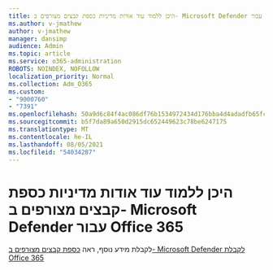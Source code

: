 ```yaml
---
title: היכן ללמוד עוד אודות מדיניות כספת קבצים מצורפים ב- Microsoft Defender עבור Office 365
ms.author: v-jmathew
author: v-jmathew
manager: dansimp
audience: Admin
ms.topic: article
ms.service: o365-administration
ROBOTS: NOINDEX, NOFOLLOW
localization_priority: Normal
ms.collection: Adm_O365
ms.custom:
- "9000760"
- "7391"
ms.openlocfilehash: 50a9d6c84f4ac086df76b1534972434d176bba4d4adadfb65fc2ca97da028c0b
ms.sourcegitcommit: b5f7da89a650d2915dc652449623c78be6247175
ms.translationtype: MT
ms.contentlocale: he-IL
ms.lasthandoff: 08/05/2021
ms.locfileid: "54034287"
---
```

# <a name="where-to-learn-more-about-safe-attachment-policies-in-microsoft-defender-for-office-365"></a>היכן ללמוד עוד אודות מדיניות כספת קבצים מצורפים ב- Microsoft Defender עבור Office 365

לקבלת מידע נוסף, ראה [כספת קבצים מצורפים ב- Microsoft Defender לקבלת Office 365](https://go.microsoft.com/fwlink/?linkid=2092213)

